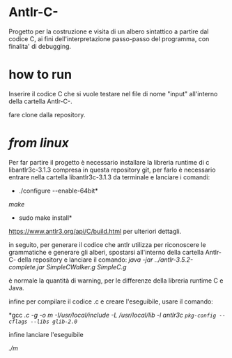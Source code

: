 # Antlr-C-

Progetto per la costruzione e visita di un albero sintattico a partire dal codice C,
ai fini dell'interpretazione passo-passo del programma, con finalita' di debugging.



# how to run
Inserire il codice C che si vuole testare nel file di nome "input" all'interno della cartella Antlr-C-.


fare clone dalla repository.

# *from linux*

Per far partire il progetto è necessario installare la libreria runtime di c libantlr3c-3.1.3 compresa in questa repository git, per farlo è necessario
entrare nella cartella libantlr3c-3.1.3 da terminale e lanciare i comandi:


* ./configure --enable-64bit*


*make*


* sudo make install*

https://www.antlr3.org/api/C/build.html per ulteriori dettagli.

in seguito, per generare il codice che antlr utilizza per riconoscere le grammatiche e generare gli alberi, spostarsi all'interno della cartella
Antlr-C- della repository e lanciare il comando:
*java -jar ../antlr-3.5.2-complete.jar SimpleCWalker.g SimpleC.g*

è normale la quantità di warning, per le differenze della libreria runtime C e Java.

infine per compilare il codice .c e creare l'eseguibile, usare il comando:


*gcc *.c -g -o m -I/usr/local/include -L /usr/local/lib -l antlr3c `pkg-config --cflags --libs glib-2.0`*

infine lanciare l'eseguibile 


*./m*

